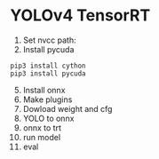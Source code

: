 # YOLOv4 TensorRT


1. Set nvcc path:
2. Install pycuda
```
pip3 install cython
pip3 install pycuda
```
5. Install onnx
6. Make plugins
7. Dowload weight and cfg
8. YOLO to onnx
9. onnx to trt 
10. run model
11. eval
